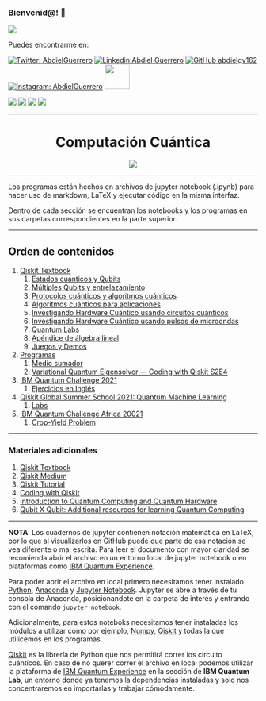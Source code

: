 ### Bienvenid@!  :purple_heart:

<img src="https://cdn.betterttv.net/emote/5f7c09abccde1f4a870c416c/3x">

Puedes encontrarme en: 



[![Twitter: AbdielGuerrero](https://img.shields.io/twitter/follow/AbdielGuerrer20?style=social)](https://twitter.com/AbdielGuerrer20) [![Linkedin:Abdiel Guerrero](https://img.shields.io/badge/-AbdielGuerrero-purple?style=flat-square&logo=Linkedin&logoColor=white&link=https://www.linkedin.com/in/abdiel-guerrero-162-gv/)](https://www.linkedin.com/in/abdiel-guerrero-162-gv/) [![GitHub abdielgv162](https://img.shields.io/github/followers/abdielgv162?label=follow&style=social)](https://github.com/abdielgv162) [![Instagram: AbdielGuerrero](https://img.shields.io/badge/-abdielgv162-purple?style=flat-square&logo=Instagram&logoColor=white&link=https://www.instagram.com/abdielgv162/)](https://www.instagram.com/abdielgv162/)  <a href="https://platzi.com/p/abdiel-guerrero/"><img width="50" src="https://upload.wikimedia.org/wikipedia/commons/3/32/Platzi.jpg" />
</a>


[![](https://img.shields.io/badge/Quantum_Challenge_2020-Foundational_Badge-informational??style=plastic&logo=IBM&logoColor=white&color=black)](https://www.youracclaim.com/badges/3a4b7917-8765-4c5f-840e-178e30e8c1ea/public_url)
[![](https://img.shields.io/badge/Qubit_x_Qubit-Intro_to_Quantum_Computing-informational??style=plastic&logo=IBM&logoColor=white&color=black)](https://i.imgur.com/QvXj3yW.png)
[![](https://img.shields.io/badge/Quantum_Challenge_2021-Intermediate_Badge-informational??style=plastic&logo=IBM&logoColor=white&color=black)](https://www.credly.com/badges/6d2fd6d7-df82-4160-a148-67f2ecadc662/public_url)
[![](https://img.shields.io/badge/QGSS_2021-Quantum_Machine_Learning-informational??style=plastic&logo=IBM&logoColor=white&color=black)](https://i.imgur.com/5GpYnGh.png)

---

<div align="Center"><h1> Computación Cuántica </h1></div>
<div align="center">
    <img src="https://miro.medium.com/max/2320/1*uWi50ye7CMZWZAGLytZ7xQ.gif">
</div>

---

Los programas están hechos en archivos de jupyter notebook (.ipynb) para hacer uso de markdown, LaTeX y ejecutar código en la misma interfaz.

Dentro de cada sección se encuentran los notebooks y los programas en sus carpetas correspondientes en la parte superior.

---



## Orden de contenidos

1.  [Qiskit Textbook](https://github.com/abdielgv162/Quantum_Computing/tree/master/Qiskit_Notebook)
    1. [Estados cuánticos y Qubits](https://github.com/abdielgv162/Quantum_Computing/tree/master/Qiskit_Notebook/1_Estados_Cuanticos_y_Qubits)
    2. [Múltiples Qubits y entrelazamiento](https://github.com/abdielgv162/Quantum_Computing/tree/master/Qiskit_Notebook/2_Multiples_Qubits_y_Entrelazamiento)
    3. [Protocolos cuánticos y algoritmos cuánticos](https://github.com/abdielgv162/Quantum_Computing/tree/master/Qiskit_Notebook/3_Protocolos_Cuanticos_y_Algoritmos_Cuanticos)
    4. [Algoritmos cuánticos para aplicaciones](#)
    5. [Investigando Hardware Cuántico usando circuitos cuánticos](https://github.com/abdielgv162/Quantum_Computing/tree/master/Qiskit_Notebook/5_Investigando_Hardware_Cuantuco_usando_Circuitos_Cuanticos)
    6. [Investigando Hardware Cuántico usando pulsos de microondas](#)
    7. [Quantum Labs](#)
    8. [Apéndice de álgebra lineal](#)
    9. [Juegos y Demos](#)
2. [Programas](https://github.com/abdielgv162/Quantum_Computing/tree/master/Programas)
   1. [Medio sumador](https://github.com/abdielgv162/Quantum_Computing/blob/master/Programas/Medio_Sumador.ipynb)
   2. [Variational Quantum Eigensolver — Coding with Qiskit S2E4](https://github.com/abdielgv162/Quantum_Computing/blob/master/Programas/_Variational_Quantum_Eigensolver%20.ipynb)
3. [IBM Quantum Challenge 2021](https://github.com/abdielgv162/Quantum_Computing/tree/master/IBM_Quantum_Challenge_2021)
    1. [Ejercicios en Inglés](https://github.com/abdielgv162/Quantum_Computing/tree/master/IBM_Quantum_Challenge_2021/Ejercicios_en_Ingles)      
5. [Qiskit Global Summer School 2021: Quantum Machine Learning](https://github.com/abdielgv162/Quantum_Computing/tree/master/Qiskit_QSS_2021_Quantum_Machine_Learning)
   1. [Labs](https://github.com/abdielgv162/Quantum_Computing/tree/master/Qiskit_QSS_2021_Quantum_Machine_Learning/Labs)
6. [IBM Quantum Challenge Africa 20021](https://github.com/abdielgv162/Quantum_Computing/tree/master/IBM_Quantum_Challenge_Africa_2021)
    1. [Crop-Yield Problem](https://github.com/abdielgv162/Quantum_Computing/blob/master/IBM_Quantum_Challenge_Africa_2021/lab1_Crop-Yield-Problem.ipynb)



---

### Materiales adicionales

1. [Qiskit Textbook](https://qiskit.org/textbook/preface.html)
2. [Qiskit Medium](https://medium.com/@qiskit)
3. [Qiskit Tutorial](https://qiskit.org/documentation/tutorials/circuits/1_getting_started_with_qiskit.html)
4. [Coding with Qiskit](https://www.youtube.com/playlist?list=PLOFEBzvs-Vvp2xg9-POLJhQwtVktlYGbY)
5. [Introduction to Quantum Computing and Quantum Hardware](https://qiskit.org/learn/intro-qc-qh)
6. [Qubit X Qubit: Additional resources for learning Quantum Computing ](https://docs.google.com/document/d/1la4loyedXYLbfaxOXVUlmrWAoLZTO7j0tALGM2QFzmo/edit?fbclid=IwAR0l0fz3PaoEmFpXsYkpkyYztNWFpK-xd32l3lfijhzKf6gW3SdYbEBA_io)

---

**NOTA**: Los cuadernos de jupyter contienen notación matemática en LaTeX, por lo que al visualizarlos en GitHub puede que parte de esa notación se vea diferente o mal escrita. Para leer el documento con mayor claridad se recomienda abrir el archivo en un entorno local de jupyter notebook o en plataformas como [IBM Quantum Experience](https://quantum-computing.ibm.com/). 

Para poder abrir el archivo en local primero necesitamos tener instalado [Python](https://www.python.org/downloads/), [Anaconda](https://www.anaconda.com/) y [Jupyter Notebook](https://jupyter.org/). Jupyter se abre a través de tu consola de Anaconda, posicionandote en la carpeta de interés y entrando con el comando `jupyter notebook`.

Adicionalmente, para estos noteboks necesitamos tener instaladas los módulos a utilizar como por ejemplo, [Numpy](https://numpy.org/), [Qiskit](https://qiskit.org/) y todas la que utilicemos en los programas.

[Qiskit](https://qiskit.org/) es la librería de Python que nos permitirá correr los circuito cuánticos. En caso de no querer correr el archivo en local podemos utilizar la plataforma de [IBM Quantum Experience](https://quantum-computing.ibm.com/) en la sección de **IBM Quantum Lab**, un entorno donde ya tenemos la dependencias instaladas y solo nos concentraremos en importarlas y trabajar cómodamente.
